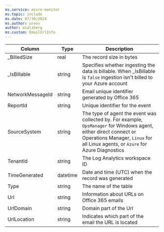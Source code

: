 ```yaml
---
ms.service: azure-monitor
ms.topic: include
ms.date: 07/30/2024
ms.author: orens
author: osalzberg
ms.custom: EmailUrlInfo
---
```



| Column | Type | Description |
|---|---|---|
| _BilledSize | real | The record size in bytes |
| _IsBillable | string | Specifies whether ingesting the data is billable. When _IsBillable is `false` ingestion isn't billed to your Azure account |
| NetworkMessageId | string | Email unique identifier generated by Office 365 |
| ReportId | string | Unique identifier for the event |
| SourceSystem | string | The type of agent the event was collected by. For example, `OpsManager` for Windows agent, either direct connect or Operations Manager, `Linux` for all Linux agents, or `Azure` for Azure Diagnostics |
| TenantId | string | The Log Analytics workspace ID |
| TimeGenerated | datetime | Date and time (UTC) when the record was generated |
| Type | string | The name of the table |
| Url | string | Information about URLs on Office 365 emails |
| UrlDomain | string | Domain part of the Url |
| UrlLocation | string | Indicates which part of the email the URL is located |
